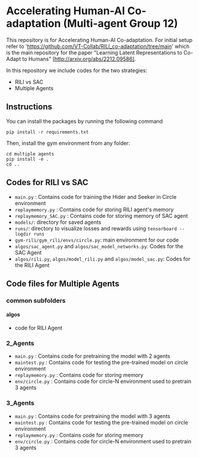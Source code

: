 # Accelerating Human-AI Co-adaptation (Multi-agent Group 12)

This repository is for Accelerating Human-AI Co-adaptation. For initial setup refer to 'https://github.com/VT-Collab/RILI_co-adaptation/tree/main' which is the main repository for the paper "Learning Latent Representations to Co-Adapt to Humans" [http://arxiv.org/abs/2212.09586].

In this repository we include codes for the two strategies:
- RILI vs SAC
- Multiple Agents

## Instructions 
You can install the packages by running the following command

`
pip install -r requirements.txt
`

Then, install the gym environment from any folder:

```
cd multiple agents
pip install -e .
cd ..
```

## Codes for RILI vs SAC 
- `main.py` : Contains code for training the Hider and Seeker in Circle environment
- `replaymemory.py` : Contains code for storing RILI agent's memory 
- `replaymemory_SAC.py` : Contains code for storing memory of SAC agent
- `models/`: directory for saved agents
- `runs/`: directory to visualize losses and rewards using `tensorboard --logdir runs`
- `gym-rili/gym_rili/envs/circle.py`: main environment for our code
- `algos/sac_agent.py` and `algos/sac_model_networks.py`: Codes for the SAC Agent
- `algos/rili.py`, `algos/model_rili.py` and `algos/model_sac.py`: Codes for the RILI Agent

## Code files for Multiple Agents
### common subfolders
#### algos
- code for RILI Agent
### 2_Agents
- `main.py` : Contains code for pretraining the model with 2 agents
- `maintest.py` : Contains code for testing the pre-trained model on circle environment
- `replaymemory.py` : Contains code for storing memory 
- `env/circle.py` : Contains code for circle-N environment used to pretrain 3 agents
### 3_Agents
- `main.py` : Contains code for pretraining the model with 3 agents
- `maintest.py` : Contains code for testing the pre-trained model on circle environment
- `replaymemory.py` : Contains code for storing memory 
- `env/circle.py` : Contains code for circle-N environment used to pretrain 3 agents



